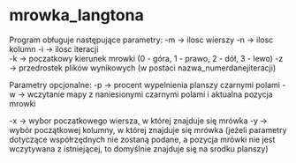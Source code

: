 # mrowka_langtona

Program obługuje następujące parametry:
-m -> ilosc wierszy
-n -> ilosc kolumn 
-i -> ilosc iteracji  
-k -> poczatkowy kierunek mrowki (0 - góra, 1 - prawo, 2 - dół, 3 - lewo)
-z -> przedrostek plików wynikowych (w postaci nazwa_numerdanejiteracji)

Parametry opcjonalne:
-p -> procent wypelnienia planszy czarnymi polami
-w -> wczytanie mapy z naniesionymi czarnymi polami i aktualna pozycja mrowki

-x -> wybor poczatkowego wiersza, w której znajduje się mrówka
-y -> wybór początkowej kolumny, w której znajduje się mrówka
(jeżeli parametry dotyczące współrzędnych nie zostaną podane, a pozycja mrówki nie jest wczytywana z istniejącej, to domyślnie znajduje się na srodku planszy)

